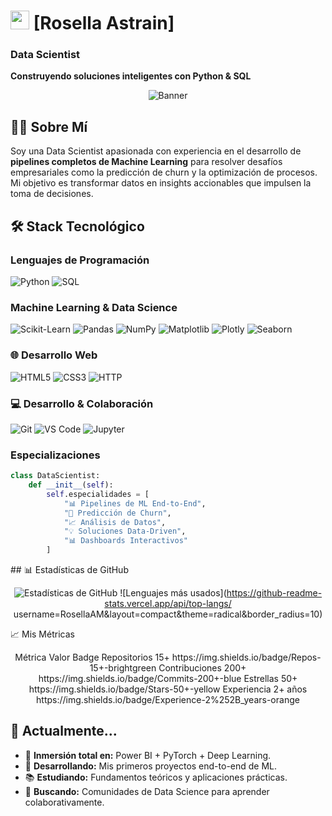 # <img src="https://img.icons8.com/color/48/000000/data-configuration.png" width="30" /> [Rosella Astrain] 
### Data Scientist

**Construyendo soluciones inteligentes con Python & SQL**

<div align="center">

![Banner](https://github-readme-streak-stats.herokuapp.com/?user=RosellaAM&theme=radical)

</div>

## 👨‍💻 Sobre Mí

Soy una Data Scientist apasionada con experiencia en el desarrollo de **pipelines completos de Machine Learning** para resolver desafíos empresariales como la predicción de churn y la optimización de procesos. Mi objetivo es transformar datos en insights accionables que impulsen la toma de decisiones.

## 🛠️ Stack Tecnológico

### **Lenguajes de Programación**
![Python](https://img.shields.io/badge/Python-3776AB?style=for-the-badge&logo=python&logoColor=white)
![SQL](https://img.shields.io/badge/SQL-4479A1?style=for-the-badge&logo=postgresql&logoColor=white)

### **Machine Learning & Data Science**
![Scikit-Learn](https://img.shields.io/badge/Scikit--Learn-F7931E?style=for-the-badge&logo=scikit-learn&logoColor=white)
![Pandas](https://img.shields.io/badge/Pandas-150458?style=for-the-badge&logo=pandas&logoColor=white)
![NumPy](https://img.shields.io/badge/NumPy-013243?style=for-the-badge&logo=numpy&logoColor=white)
![Matplotlib](https://img.shields.io/badge/Matplotlib-11557C?style=for-the-badge&logo=python&logoColor=white)
![Plotly](https://img.shields.io/badge/Plotly-3F4F75?style=for-the-badge&logo=plotly&logoColor=white)
![Seaborn](https://img.shields.io/badge/Seaborn-3776AB?style=for-the-badge&logo=python&logoColor=white)

### **🌐 Desarrollo Web**
![HTML5](https://img.shields.io/badge/HTML5-E34F26?style=for-the-badge&logo=html5&logoColor=white)
![CSS3](https://img.shields.io/badge/CSS3-1572B6?style=for-the-badge&logo=css3&logoColor=white)
![HTTP](https://img.shields.io/badge/HTTP-00599C?style=for-the-badge&logo=internet-explorer&logoColor=white)

### **💻 Desarrollo & Colaboración**
![Git](https://img.shields.io/badge/Git-F05032?style=for-the-badge&logo=git&logoColor=white)
![VS Code](https://img.shields.io/badge/VS_Code-007ACC?style=for-the-badge&logo=visualstudiocode&logoColor=white)
![Jupyter](https://img.shields.io/badge/Jupyter-F37626?style=for-the-badge&logo=jupyter&logoColor=white)


### **Especializaciones**
```python
class DataScientist:
    def __init__(self):
        self.especialidades = [
            "📊 Pipelines de ML End-to-End",
            "🔮 Predicción de Churn", 
            "📈 Análisis de Datos",
            "💡 Soluciones Data-Driven",
            "📊 Dashboards Interactivos"
        ]
```

## 📊 Estadísticas de GitHub
<div align="center">

![Estadísticas de GitHub](https://github-readme-stats.vercel.app/api?username=RosellaAM&show_icons=true&theme=radical&border_radius=10)
![Lenguajes más usados](https://github-readme-stats.vercel.app/api/top-langs/ username=RosellaAM&layout=compact&theme=radical&border_radius=10)


</div>

📈 Mis Métricas
<div align="center">
Métrica	Valor	Badge
Repositorios	15+	https://img.shields.io/badge/Repos-15+-brightgreen
Contribuciones	200+	https://img.shields.io/badge/Commits-200+-blue
Estrellas	50+	https://img.shields.io/badge/Stars-50+-yellow
Experiencia	2+ años	https://img.shields.io/badge/Experience-2%252B_years-orange
</div>


## 🌟 Actualmente...
- 🧠 **Inmersión total en:** Power BI + PyTorch + Deep Learning.
- 🔭 **Desarrollando:** Mis primeros proyectos end-to-end de ML.
- 📚 **Estudiando:** Fundamentos teóricos y aplicaciones prácticas.
- 👥 **Buscando:** Comunidades de Data Science para aprender colaborativamente.
  
